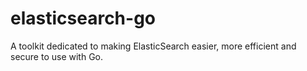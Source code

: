 # elasticsearch-go
A toolkit dedicated to making ElasticSearch easier, more efficient and secure to use with Go.
